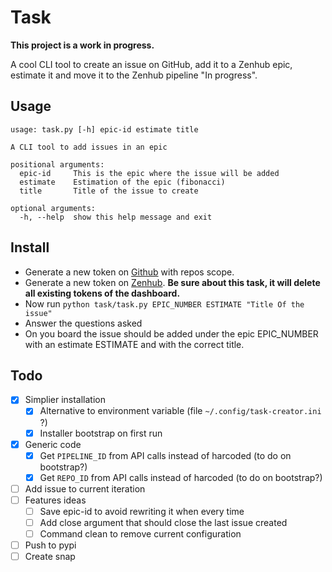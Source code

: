 # Task

**This project is a work in progress.**

A cool CLI tool to create an issue on GitHub, add it to a Zenhub epic, estimate it and move it to the Zenhub pipeline "In progress".

## Usage

```
usage: task.py [-h] epic-id estimate title

A CLI tool to add issues in an epic

positional arguments:
  epic-id     This is the epic where the issue will be added
  estimate    Estimation of the epic (fibonacci)
  title       Title of the issue to create

optional arguments:
  -h, --help  show this help message and exit
```

## Install

- Generate a new token on [Github](https://github.com/settings/tokens) with repos scope.
- Generate a new token on [Zenhub](https://app.zenhub.com/dashboard/tokens). **Be sure about this task, it will delete all existing tokens of the dashboard.**
- Now run `python task/task.py EPIC_NUMBER ESTIMATE "Title Of the issue"`
- Answer the questions asked
- On you board the issue should be added under the epic EPIC_NUMBER with an estimate ESTIMATE and with the correct title.


## Todo

- [x] Simplier installation
  - [x] Alternative to environment variable (file `~/.config/task-creator.ini` ?)
  - [x] Installer bootstrap on first run
- [x] Generic code
  - [x] Get `PIPELINE_ID` from API calls instead of harcoded (to do on bootstrap?)
  - [x] Get `REPO_ID`  from API calls instead of harcoded (to do on bootstrap?)
- [ ] Add issue to current iteration
- [ ] Features ideas
  - [ ] Save epic-id to avoid rewriting it when every time
  - [ ] Add close argument that should close the last issue created
  - [ ] Command clean to remove current configuration
- [ ] Push to pypi
- [ ] Create snap
